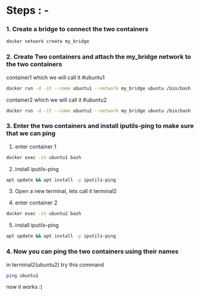 # Steps : -

### 1. Create a bridge to connect the two containers

```bash
docker network create my_bridge
```

### 2. Create Two containers and attach the my_bridge network to the two containers

container1 which we will call it #ubuntu1

```bash
docker run -d -it --name ubuntu1 --network my_bridge ubuntu /bin/bash
```

container2 which we will call it #ubuntu2

```bash
docker run -d -it --name ubuntu2 --network my_bridge ubuntu /bin/bash
```

### 3. Enter the two containers and install iputils-ping to make sure that we can ping

1. enter container 1

```bash
docker exec -it ubuntu1 bash
```

2. install iputils-ping

```bash
apt update && apt install -y iputils-ping
```
3. Open a new terminal, lets call it terminal2

4. enter container 2

```bash
docker exec -it ubuntu2 bash
```

5. install iputils-ping

```bash
apt update && apt install -y iputils-ping
```

### 4. Now you can ping the two containers using their names

in terminal2(ubuntu2) try this command

```bash
ping ubuntu1
```

now it works :) 
